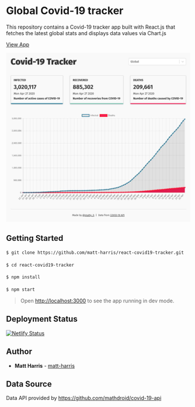 # Global Covid-19 tracker

This repository contains a Covid-19 tracker app built with React.js that fetches the latest global stats and displays data values via Chart.js

[View App](https://global-tracker-covid-19.netlify.app/)

![Covid-19 Tracker App](screenshot.jpg)

## Getting Started

```bash
$ git clone https://github.com/matt-harris/react-covid19-tracker.git

$ cd react-covid19-tracker

$ npm install

$ npm start
```

> Open [http://localhost:3000](http://localhost:3000) to see the app running in dev mode.

## Deployment Status

[![Netlify Status](https://api.netlify.com/api/v1/badges/3dad40f6-5ad9-4627-af56-5cf2513919a8/deploy-status)](https://app.netlify.com/sites/global-tracker-covid-19/deploys)

## Author

- **Matt Harris** - [matt-harris](https://github.com/matt-harris)

## Data Source

Data API provided by https://github.com/mathdroid/covid-19-api
